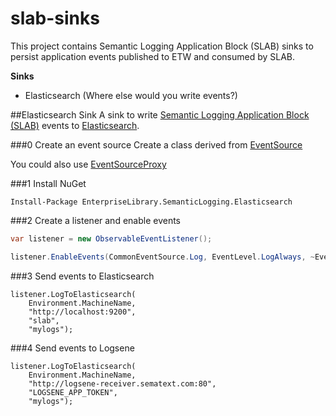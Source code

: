 slab-sinks
==========
This project contains Semantic Logging Application Block (SLAB) sinks to persist application events published to ETW and consumed by SLAB.

__Sinks__
* Elasticsearch (Where else would you write events?)

##Elasticsearch Sink
A sink to write [Semantic Logging Application Block (SLAB)](http://slab.codeplex.com) events to [Elasticsearch](http://www.elasticsearch.org).

###0 Create an event source
Create a class derived from [EventSource](http://msdn.microsoft.com/en-us/library/system.diagnostics.tracing.eventsource(v=vs.110).aspx)

You could also use [EventSourceProxy](https://github.com/jonwagner/EventSourceProxy)

###1 Install NuGet
```
Install-Package EnterpriseLibrary.SemanticLogging.Elasticsearch
```
###2 Create a listener and enable events
```C#
var listener = new ObservableEventListener();

listener.EnableEvents(CommonEventSource.Log, EventLevel.LogAlways, ~EventKeywords.None);
```

###3 Send events to Elasticsearch
```
listener.LogToElasticsearch(
    Environment.MachineName,
    "http://localhost:9200",
    "slab",
    "mylogs");
```

###4 Send events to Logsene
```
listener.LogToElasticsearch(
    Environment.MachineName,
    "http://logsene-receiver.sematext.com:80",
    "LOGSENE_APP_TOKEN",
    "mylogs");
```
